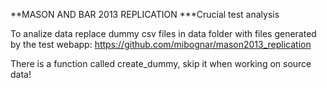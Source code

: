 **MASON AND BAR 2013 REPLICATION
***Crucial test analysis

To analize data replace dummy csv files in data folder with files generated by the test webapp:
https://github.com/mibognar/mason2013_replication

There is a function called create_dummy, skip it when working on source data!